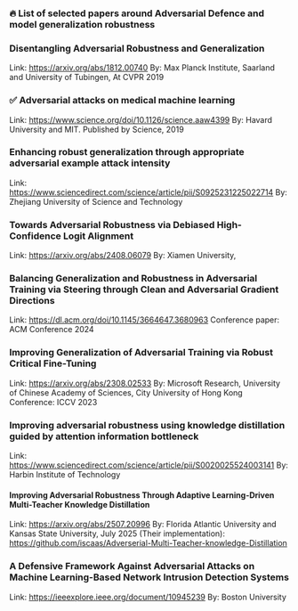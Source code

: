 ### 🔥 List of selected papers around Adversarial Defence and model generalization robustness

### Disentangling Adversarial Robustness and Generalization
Link: https://arxiv.org/abs/1812.00740
By: Max Planck Institute, Saarland and University of Tubingen, At CVPR 2019

### ✅ Adversarial attacks on medical machine learning
Link: https://www.science.org/doi/10.1126/science.aaw4399
By: Havard University and MIT. Published by Science, 2019

### Enhancing robust generalization through appropriate adversarial example attack intensity
Link: https://www.sciencedirect.com/science/article/pii/S0925231225022714
By: Zhejiang University of Science and Technology 

### Towards Adversarial Robustness via Debiased High-Confidence Logit Alignment
Link: https://arxiv.org/abs/2408.06079
By: Xiamen University, 

### Balancing Generalization and Robustness in Adversarial Training via Steering through Clean and Adversarial Gradient Directions
Link: https://dl.acm.org/doi/10.1145/3664647.3680963
Conference paper: ACM Conference 2024

### Improving Generalization of Adversarial Training via Robust Critical Fine-Tuning
Link: https://arxiv.org/abs/2308.02533
By: Microsoft Research, University of Chinese Academy of Sciences, City University of Hong Kong
Conference: ICCV 2023

### Improving adversarial robustness using knowledge distillation guided by attention information bottleneck
Link: https://www.sciencedirect.com/science/article/pii/S0020025524003141
By: Harbin Institute of Technology

#### Improving Adversarial Robustness Through Adaptive Learning-Driven Multi-Teacher Knowledge Distillation
Link: https://arxiv.org/abs/2507.20996
By: Florida Atlantic University and Kansas State University, July 2025
(Their implementation): https://github.com/iscaas/Adverserial-Multi-Teacher-knowledge-Distillation

### A Defensive Framework Against Adversarial Attacks on Machine Learning-Based Network Intrusion Detection Systems
Link: https://ieeexplore.ieee.org/document/10945239
By: Boston University




